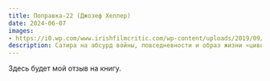 ```yaml
---
title: Поправка-22 (Джозеф Хеллер)
date: 2024-06-07
images:
- https://i0.wp.com/www.irishfilmcritic.com/wp-content/uploads/2019/09/Catch-22.jpg?fit=1392%2C696&ssl=1
description: Сатира на абсурд войны, повседневности и образ жизни «цивилизованного» общества
---
```


Здесь будет мой отзыв на книгу.
